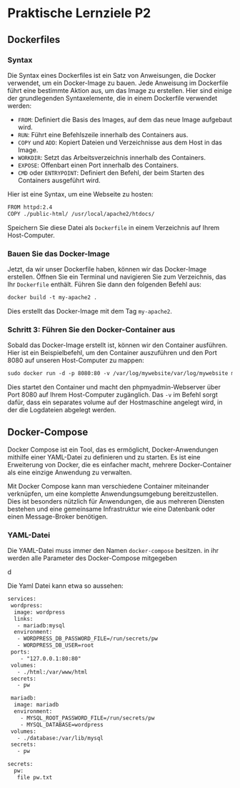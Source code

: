 # Praktische Lernziele P2

 
## Dockerfiles

### Syntax

Die Syntax eines Dockerfiles ist ein Satz von Anweisungen, die Docker verwendet, um ein Docker-Image zu bauen. Jede Anweisung im Dockerfile führt eine bestimmte Aktion aus, um das Image zu erstellen. Hier sind einige der grundlegenden Syntaxelemente, die in einem Dockerfile verwendet werden:

* `FROM`: Definiert die Basis des Images, auf dem das neue Image aufgebaut wird.
* `RUN`: Führt eine Befehlszeile innerhalb des Containers aus.
* `COPY` und `ADD`: Kopiert Dateien und Verzeichnisse aus dem Host in das Image.
* `WORKDIR`: Setzt das Arbeitsverzeichnis innerhalb des Containers.
* `EXPOSE`: Offenbart einen Port innerhalb des Containers.
* `CMD` oder `ENTRYPOINT`: Definiert den Befehl, der beim Starten des Containers ausgeführt wird.

Hier ist eine Syntax, um eine Webseite zu hosten:

```txt
FROM httpd:2.4
COPY ./public-html/ /usr/local/apache2/htdocs/
```

Speichern Sie diese Datei als `Dockerfile` in einem Verzeichnis auf Ihrem Host-Computer.

### Bauen Sie das Docker-Image

Jetzt, da wir unser Dockerfile haben, können wir das Docker-Image erstellen. Öffnen Sie ein Terminal und navigieren Sie zum Verzeichnis, das Ihr `Dockerfile` enthält. Führen Sie dann den folgenden Befehl aus:

```txt
docker build -t my-apache2 .
```

Dies erstellt das Docker-Image mit dem Tag `my-apache2`.

### Schritt 3: Führen Sie den Docker-Container aus

Sobald das Docker-Image erstellt ist, können wir den Container ausführen. Hier ist ein Beispielbefehl, um den Container auszuführen und den Port 8080 auf unseren Host-Computer zu mappen:
```txt
sudo docker run -d -p 8080:80 -v /var/log/mywebsite/var/log/mywebsite my-apache2:latest
```

Dies startet den Container und macht den phpmyadmin-Webserver über Port 8080 auf Ihrem Host-Computer zugänglich. Das `-v` im Befehl sorgt dafür, dass ein separates volume auf der Hostmaschine angelegt wird, in der die Logdateien abgelegt werden. 


## Docker-Compose

Docker Compose ist ein Tool, das es ermöglicht, Docker-Anwendungen mithilfe einer YAML-Datei zu definieren und zu starten. Es ist eine Erweiterung von Docker, die es einfacher macht, mehrere Docker-Container als eine einzige Anwendung zu verwalten.

Mit Docker Compose kann man verschiedene Container miteinander verknüpfen, um eine komplette Anwendungsumgebung bereitzustellen. Dies ist besonders nützlich für Anwendungen, die aus mehreren Diensten bestehen und eine gemeinsame Infrastruktur wie eine Datenbank oder einen Message-Broker benötigen.

### YAML-Datei

Die YAML-Datei muss immer den Namen `docker-compose` besitzen. in ihr werden alle Parameter des Docker-Compose mitgegeben

d

Die Yaml Datei kann etwa so aussehen:

```txt
services:
 wordpress:
  image: wordpress
  links:
   - mariadb:mysql
  environment: 
   - WORDPRESS_DB_PASSWORD_FILE=/run/secrets/pw
   - WORDPRESS_DB_USER=root
 ports:
    - "127.0.0.1:80:80"
 volumes:
   - ./html:/var/www/html
 secrets:
   - pw 

 mariadb:
  image: mariadb
  environment:
    - MYSQL_ROOT_PASSWORD_FILE=/run/secrets/pw
    - MYSQL_DATABASE=wordpress
 volumes:
   - ./database:/var/lib/mysql
 secrets:
   - pw 

secrets:
  pw:
   file pw.txt
 ```
 
